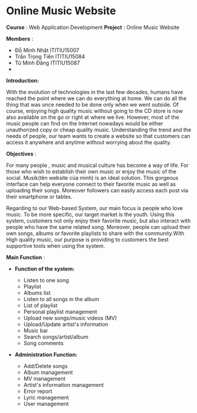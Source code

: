 # Online Music Website

**Course** : Web Application Development
**Project** : Online Music Website

**Members** :

- Đỗ Minh Nhật        ITITIU15007
- Trần Trọng Tiến     ITITIU15084
- Từ Minh Đăng        ITITIU15087
- 

**Introduction:**

With the evolution of technologies in the last few decades, humans have reached the point where we can do everything at home. We can do all the thing that was once needed to be done only when we went outside. Of course, enjoying high quality music without going to the CD store is now also available on the go or right at where we live. However, most of the music people can find on the Internet nowadays would be either unauthorized copy or cheap quality music. Understanding the trend and the needs of people, our team wants to create a website so that customers can access it anywhere and anytime without worrying about the quality.

**Objectives** :

For many people , music and musical culture has become a way of life. For those who wish to establish their own music or enjoy the music of the social. Musik(tên website của mình) is an ideal solution. This gorgeous interface can help everyone connect to their favorite music as well as uploading their songs. Moreover followers can easily access each post via their smartphone or tables.

Regarding to our Web-based System, our main focus is people who love music. To be more specific, our target market is the youth. Using this system, customers not only enjoy their favorite music, but also interact with people who have the same related song. Moreover, people can upload their own songs, albums or favorite playlists to share with the community.With High quality music, our purpose is providing to customers the best supportive tools when using the system.

**Main Function** :

- **Function of the system:**
  - Listen to one song
  - Playlist
  - Albums list
  - Listen to all songs in the album
  - List of playlist
  - Personal playlist management
  - Upload new songs/music videos (MV)
  - Upload/Update artist&#39;s information
  - Music bar
  - Search songs/artist/album
  - Song comments

- **Administration Function:**
  - Add/Delete songs
  - Album management
  - MV management
  - Artist&#39;s information management
  - Error report
  - Lyric management
  - User management
